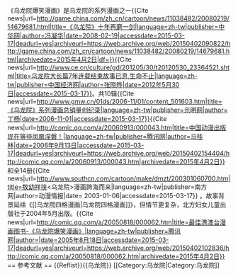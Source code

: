 《乌龙院爆笑漫画》是乌龙院的系列漫画之一<ref>{{Cite news|url=http://game.china.com/zh_cn/cartoon/news/11038482/20080219/14679681.html|title=《乌龙院》十年再磨一剑|language=zh-tw|publisher=中华网|author=冯凝华|date=2008-02-19|accessdate=2015-03-17|deadurl=yes|archiveurl=https://web.archive.org/web/20150402090822/http://game.china.com/zh_cn/cartoon/news/11038482/20080219/14679681.html|archivedate=2015年4月2日|df=}}</ref><ref>{{Cite news|url=http://www.ce.cn/culture/gd/201205/30/t20120530_23364521.shtml|title=乌龙院大长篇7年连载结束故事已息,生命不止|language=zh-tw|publisher=中国经济网|author=张晓晔|date=2012年5月30日|accessdate=2015-03-17}}</ref>。共10辑<ref>{{Cite news|url=http://www.gmw.cn/01ds/2006-11/01/content_501603.htm|title=《乌龙院》系列漫画总销量创纪录|language=zh-tw|publisher=光明网|author=丁杨|date=2006-11-01|accessdate=2015-03-17}}</ref><ref>{{Cite news|url=http://comic.qq.com/a/20060913/000043.htm|title=中国动漫出版现在等待凤凰涅磐！|language=zh-tw|publisher=腾讯网|author=马桂林|date=2006年9月13日|accessdate=2015-03-17|deadurl=yes|archiveurl=https://web.archive.org/web/20150402154404/http://comic.qq.com/a/20060913/000043.htm|archivedate=2015年4月2日}}</ref>和全14册<ref>{{Cite news|url=http://www.southcn.com/cartoon/make/dmzt/200301060700.htm|title=敖幼祥挟<乌龙院>漫画跨海而来|language=zh-tw|publisher=南方网|author=动漫情报|date= 2003-01-06|accessdate=2015-03-17}}</ref>
。故事背景延续《[[乌龙院四格漫画|乌龙院四格漫画]]》，但情节更复杂，北方妇女儿童出版社于2004年5月出版。<ref>{{Cite news|url=http://comic.qq.com/a/20050818/000062.htm|title=最佳港澳台漫画图书-《乌龙院爆笑漫画》|language=zh-tw|publisher=腾讯网|author=|date=2005年8月18日|accessdate=2015-03-17|deadurl=yes|archiveurl=https://web.archive.org/web/20150402102836/http://comic.qq.com/a/20050818/000062.htm|archivedate=2015年4月2日}}</ref>
== 参考文献 ==
{{Reflist}}{{乌龙院}}
[[Category:乌龙院|Category:乌龙院]]